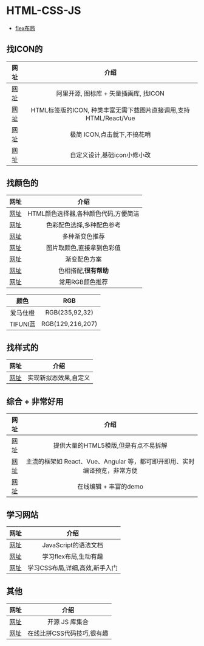 # HTML-CSS-JS

- [flex布局](https://www.zhihu.com/search?type=content&q=flex)

## 找ICON的

|网址|介绍|
|:--:|:--:|
|[网址](https://www.iconfont.cn/)|阿里开源, 图标库 + 矢量插画库, 找ICON|
|[网址](https://fontawesome.com/search)|HTML标签版的ICON, 种类丰富无需下载图片直接调用,支持HTML/React/Vue|
|[网址](https://feathericons.com/)|极简 ICON,点击就下,不搞花哨|
|[网址](https://iconsvg.xyz/)|自定义设计,基础icon小修小改|

## 找颜色的

|网址|介绍|
|:--:|:--:|
|[网址](https://htmlcolorcodes.com/zh/)|HTML颜色选择器,各种颜色代码,方便简洁|
|[网址](https://color.uisdc.com/)|色彩配色选择,多种配色参考|
|[网址](https://uigradients.com/)|多种渐变色推荐|
|[网址](http://www.jiniannet.com/page/allcolor)|图片取颜色,直接拿到色彩值|
|[网址](https://webgradients.com/)|渐变配色方案|
|[网址](http://www.divcss5.com/peise/)|色相搭配,**很有帮助**|
|[网址](http://www1.ynao.ac.cn/~jinhuahe/know_base/othertopics/computerissues/RGB_colortable.htm)|常用RGB颜色推荐|

|颜色|RGB|
|:--:|:--:|
|爱马仕橙|RGB(235,92,32)|
|TIFUNI蓝|RGB(129,216,207)|

## 找样式的

|网址|介绍|
|:--:|:--:|
|[网址](https://neumorphism.io)|实现新拟态效果,自定义|

## 综合 + 非常好用

|网址|介绍|
|:--:|:--:|
|[网址](https://html5up.net/)|提供大量的HTML5模版,但是有点不易拆解|
|[网址](https://codesandbox.io/)|主流的框架如 React、Vue、Angular 等，都可即开即用、实时编译预览，非常方便|
|[网址](https://codepen.io/)|在线编辑 + 丰富的demo|

## 学习网站

|网址|介绍|
|:--:|:--:|
|[网址](https://bonsaiden.github.io/JavaScript-Garden/zh/)|JavaScript的语法文档|
|[网址](http://flexboxfroggy.com)|学习flex布局,生动有趣|
|[网址](https://zh.learnlayout.com/)|学习CSS布局,详细,高效,新手入门|

## 其他

|网址|介绍|
|:--:|:--:|
|[网址](https://www.javascript.fun/)|开源 JS 库集合|
| [网址](https://cssbattle.dev/)|在线比拼CSS代码技巧,很有趣|
